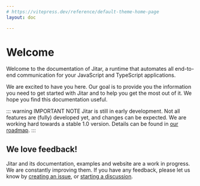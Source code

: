 ```yaml
---
# https://vitepress.dev/reference/default-theme-home-page
layout: doc

---
```


# Welcome
Welcome to the documentation of Jitar, a runtime that automates all end-to-end communication for your JavaScript and TypeScript applications.

We are excited to have you here. Our goal is to provide you the information you need to get started with Jitar and to help you get the most out of it. We hope you find this documentation useful.

::: warning IMPORTANT NOTE
Jitar is still in early development. Not all features are (fully) developed yet, and changes can be expected. We are working hard towards a stable 1.0 version. Details can be found in [our roadmap](https://github.com/MaskingTechnology/jitar/blob/main/ROADMAP.md).
:::

## We love feedback!
Jitar and its documentation, examples and website are a work in progress. We are constantly improving them. If you have any feedback, please let us know by [creating an issue](https://github.com/MaskingTechnology/jitar/issues/new), or [starting a discussion](https://github.com/MaskingTechnology/jitar/discussions).
